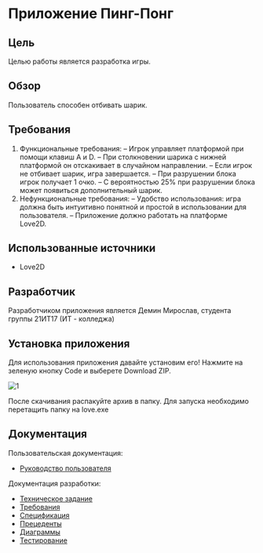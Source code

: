 # Приложение Пинг-Понг

## Цель 

Целью работы является разработка игры. 

## Обзор 

Пользователь способен отбивать шарик.

## Требования

1. Функциональные требования:
–	Игрок управляет платформой при помощи клавиш A и D.
–	При столкновении шарика с нижней платформой он отскакивает в
случайном направлении.
–	Если игрок не отбивает шарик, игра завершается.
–	При разрушении блока игрок получает 1 очко.
–	С вероятностью 25% при разрушении блока может появиться дополнительный шарик.
2. Нефункциональные требования:
–	Удобство использования: игра должна быть интуитивно понятной и простой в использовании для пользователя.
–	Приложение должно работать на платформе Love2D.


## Использованные источники 

- Love2D

## Разработчик

Разработчиком приложения является Демин Мирослав, студента группы 21ИТ17 (ИТ - колледжа) 

## Установка приложения 

Для использования приложения давайте установим его! Нажмите на зеленую кнопку Code и выберете Download ZIP.

![1]([https://github.com/marklum7/kval/blob/main/foto/303944432-edd8d450-e268-403e-8c21-33c10f8228d5.png](https://media.discordapp.net/attachments/924231957708156942/1206473103723593758/image.png?ex=65dc22a3&is=65c9ada3&hm=5f6fd1cac0399c4eb499f4a5f91edcd3a6b575ceadc4b843b5c160cf426e5970&=&format=webp&quality=lossless))

После скачивания распакуйте архив в папку.
Для запуска необходимо перетащить папку на love.exe

## Документация 

Пользовательская документация:

- [Руководство пользователя](https://github.com/SasnyParen/pingpong/wiki/5.-%D0%A0%D1%83%D0%BA%D0%BE%D0%B2%D0%BE%D0%B4%D1%81%D1%82%D0%B2%D0%BE-%D0%BF%D0%BE%D0%BB%D1%8C%D0%B7%D0%BE%D0%B2%D0%B0%D1%82%D0%B5%D0%BB%D1%8F)
  
Документация разработки:

- [Техническое задание](https://github.com/SasnyParen/pingpong/wiki/1.-%D0%A2%D0%B5%D1%85%D0%BD%D0%B8%D1%87%D0%B5%D1%81%D0%BA%D0%BE%D0%B5-%D0%B7%D0%B0%D0%B4%D0%B0%D0%BD%D0%B8%D0%B5)
- [Требования](https://github.com/SasnyParen/pingpong/wiki/2.-%D0%A2%D1%80%D0%B5%D0%B1%D0%BE%D0%B2%D0%B0%D0%BD%D0%B8%D1%8F)
- [Спецификация](https://github.com/SasnyParen/pingpong/wiki/3.-%D0%A1%D0%BF%D0%B5%D1%86%D0%B8%D1%84%D0%B8%D0%BA%D0%B0%D1%86%D0%B8%D1%8F)
- [Прецеденты](https://github.com/SasnyParen/pingpong/wiki/4.-%D0%9F%D1%80%D0%B5%D1%86%D0%B5%D0%B4%D0%B5%D0%BD%D1%82%D1%8B)
- [Диаграммы](https://github.com/SasnyParen/pingpong/wiki/6.-%D0%94%D0%B8%D0%B0%D0%B3%D1%80%D0%B0%D0%BC%D0%BC%D1%8B)
- [Тестирование](https://github.com/SasnyParen/pingpong/wiki/7.-%D0%A2%D0%B5%D1%81%D1%82%D0%B8%D1%80%D0%BE%D0%B2%D0%B0%D0%BD%D0%B8%D0%B5)
